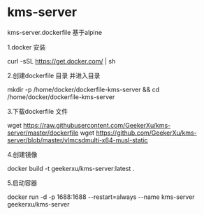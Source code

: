 # kms-server
kms-server.dockerfile 基于alpine

1.docker 安装 

curl -sSL https://get.docker.com/ | sh 

2.创建dockerfile 目录 并进入目录 

mkdir -p /home/docker/dockerfile-kms-server && cd /home/docker/dockerfile-kms-server

3.下载dockerfile 文件

wget https://raw.githubusercontent.com/GeekerXu/kms-server/master/dockerfile
wget https://github.com/GeekerXu/kms-server/blob/master/vlmcsdmulti-x64-musl-static


4.创建镜像

docker build -t geekerxu/kms-server:latest .

5.启动容器

docker run -d -p 1688:1688 --restart=always --name kms-server geekerxu/kms-server
